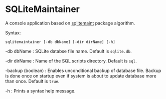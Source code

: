 # SQLiteMaintainer
A console application based on [sqlitemaint](https://github.com/Kulak/sqlitemaint) package algorithm.

Syntax:

    sqlitemaintainer [-db dbName] [-dir dirName] [-h]

-db dbName
: SQLite databse file name.  Default is `sqlite.db`.

-dir dirName
: Name of the SQL scripts directory.  Default is `sql`.

-backup  (boolean)
: Enables unconditional backup of database file.  Backup is done once on startup even if system is about to update database more than once.  Default is `true`.

-h
: Prints a syntax help message.
